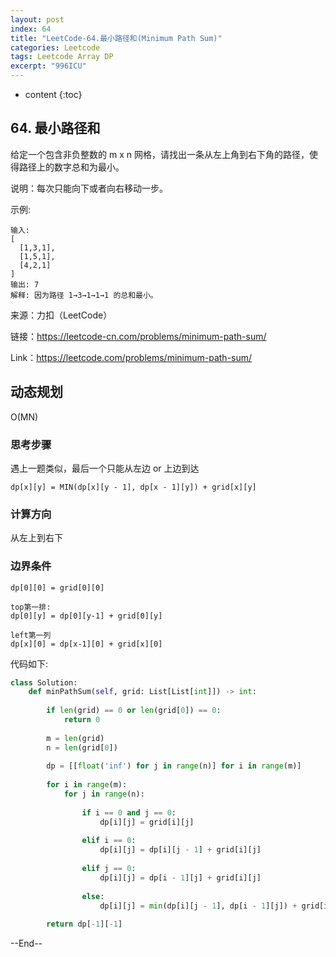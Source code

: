 ```yaml
---
layout: post
index: 64
title: "LeetCode-64.最小路径和(Minimum Path Sum)"
categories: Leetcode
tags: Leetcode Array DP
excerpt: "996ICU"
---
```


* content
{:toc}

## 64. 最小路径和

给定一个包含非负整数的 m x n 网格，请找出一条从左上角到右下角的路径，使得路径上的数字总和为最小。

说明：每次只能向下或者向右移动一步。

示例:

```
输入:
[
  [1,3,1],
  [1,5,1],
  [4,2,1]
]
输出: 7
解释: 因为路径 1→3→1→1→1 的总和最小。
```

来源：力扣（LeetCode）

链接：https://leetcode-cn.com/problems/minimum-path-sum/

Link：https://leetcode.com/problems/minimum-path-sum/

## 动态规划

O(MN)

### 思考步骤

遇上一题类似，最后一个只能从左边 or 上边到达

```
dp[x][y] = MIN(dp[x][y - 1], dp[x - 1][y]) + grid[x][y]
```

### 计算方向

从左上到右下

### 边界条件

```
dp[0][0] = grid[0][0]

top第一排:
dp[0][y] = dp[0][y-1] + grid[0][y]

left第一列
dp[x][0] = dp[x-1][0] + grid[x][0]
```

代码如下:

```python
class Solution:
    def minPathSum(self, grid: List[List[int]]) -> int:
        
        if len(grid) == 0 or len(grid[0]) == 0:
            return 0
        
        m = len(grid)
        n = len(grid[0])
        
        dp = [[float('inf') for j in range(n)] for i in range(m)]
        
        for i in range(m):
            for j in range(n):
                
                if i == 0 and j == 0:
                    dp[i][j] = grid[i][j]
                    
                elif i == 0:
                    dp[i][j] = dp[i][j - 1] + grid[i][j]
                    
                elif j == 0:
                    dp[i][j] = dp[i - 1][j] + grid[i][j]
                
                else:
                    dp[i][j] = min(dp[i][j - 1], dp[i - 1][j]) + grid[i][j]
                    
        return dp[-1][-1]
```

--End--